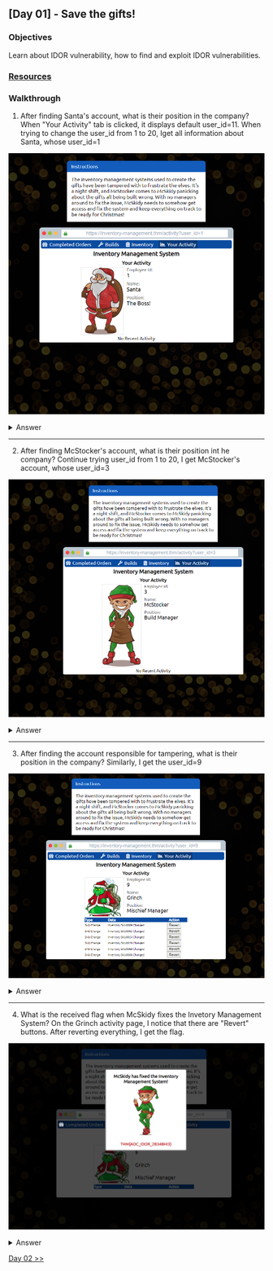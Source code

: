  ## [Day 01] - Save the gifts!

### Objectives
Learn about IDOR vulnerability, how to find and exploit IDOR vulnerabilities.

### [Resources](https://tryhackme.com/room/adventofcyber3)

### Walkthrough
1. After finding Santa's account, what is their position in the company?
When "Your Activity" tab is clicked, it displays default user_id=11. When trying to change the user_id from 1 to 20, Iget all information about Santa, whose user_id=1

![image](./images/d1q1.png)
<details>
  <Summary>Answer</Summary>
  The Boss!
</details>

----------

2. After finding McStocker's account, what is their position int he 
company?
Continue trying user_id from 1 to 20, I get McStocker's account, whose user_id=3

![image](./images/d1q2.png)

<details>
  <Summary>Answer</Summary>
  Build Manager
</details>

----------

3. After finding the account responsible for tampering, what is their position in the company?
Similarly, I get the user_id=9

![image](./images/d1q3.png)

<details>
  <Summary>Answer</Summary>
  Build Manager
  Mischief Manager
</details>


----------

4. What is the received flag when McSkidy fixes the Invetory Management System?
On the Grinch activity page, I notice that there are "Revert" buttons. After reverting everything, I get the flag.

![image](./images/d1q4.png)

<details>
  <Summary>Answer</Summary>
  Build Manager
  THM{AOC_IDOR_2B34BHI3}
</details>



[Day 02 >>](../Day%2002%20-%20Elf%20HR%20Problems/README.md)
